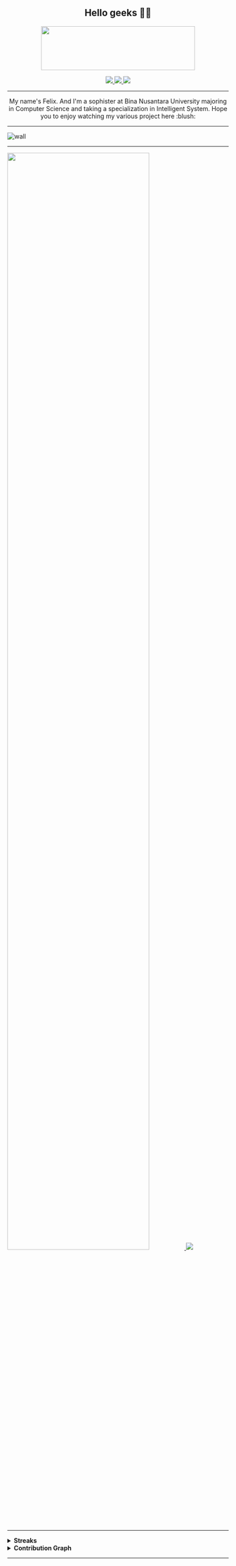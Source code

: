 <h2 align="center"> Hello geeks 👨‍💻</h2>

<p align="center">
  <a href="https://felixfilipi.github.io/felixfilipi">
  <img width="350" height="100" src="https://img.shields.io/twitter/url?label=felixFilipi&logo=github&style=social&url=https%3A%2F%2Fgithub.com%2Ffelixfilipi%2F">
  </a>
</p>

<p align="center"> 
     <a href="https://instagram.com/felix.filipi">
       <img src="https://img.shields.io/twitter/url?label=Instagram&logo=instagram&style=social&url=https%3A%2F%2Fwww.instagram.com%2Ffelix.filipi%2F">
     </a>
    <a href="https://www.researchgate.net/profile/Felix-Filipi">
    <img src="https://img.shields.io/badge/ResearchGate-informational?style=flat&logo=researchgate&logoColor=white&color=369666" >
  </a>
  <a href="https://www.linkedin.com/in/felix-filipi-700945146/">
    <img src="https://img.shields.io/badge/LinkedIn-informational?style=flat&logo=linkedin&logoColor=white&color=326d9c" >
  </a>
</p>

<hr>
<p align="center">My name's Felix. And I'm a sophister at Bina Nusantara University majoring in Computer Science and taking a specialization in Intelligent System. Hope you to enjoy watching my various project here :blush:
<hr>

<p align="center">
  
  ![wall](https://user-images.githubusercontent.com/65327805/141338063-b36f05f5-dfa3-405f-9a57-8ec0ec9a2f80.png)
  
  <hr>
  
  <a href="https://github.com/felixfilipi">
  <img height=80% widht=80% src="https://github-readme-stats.vercel.app/api/top-langs?username=felixfilipi&show_icons=true&theme=tokyonight">
  <img src="https://github-readme-stats.vercel.app/api?username=felixfilipi&show_icons=true&theme=tokyonight">
  </a>
</p>

<hr>

  <details>
  <summary><b>Streaks</b></summary>
  <p align="center">
    <img src="https://github-readme-streak-stats.herokuapp.com/?user=felixfilipi&theme=dark">
  </p>
  </details>

  <details>
  <summary><b>Contribution Graph</b></summary>
  <br>
  <p align="center">
      <img alt="Activity" src="https://activity-graph.herokuapp.com/graph?username=felixfilipi&bg_color=1F222E&color=F8D866&line=F85D7F&point=FFFFFF&hide_border=true" /></a>
  </p>
  </details>

  <hr>

